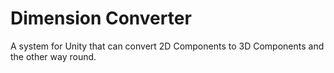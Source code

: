 # Dimension Converter
A system for Unity that can convert 2D Components to 3D Components and the other way round.
